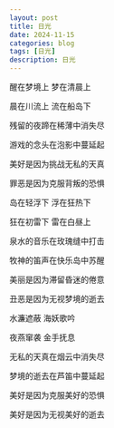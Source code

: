 ```yaml
---
layout: post
title: 日光
date: 2024-11-15
categories: blog
tags: [日光]
description: 日光
---
```


醒在梦境上 梦在清晨上

晨在川流上 流在船岛下

残留的夜蹄在稀薄中消失尽

游戏的念头在泡影中蔓延起

美好是因为挑战无私的天真

罪恶是因为克服背叛的恐惧

岛在轻浮下 浮在狂热下

狂在初雷下 雷在白昼上

泉水的音乐在玫瑰缝中打击

牧神的笛声在快乐岛中苏醒

美丽是因为滞留昏迷的倦意

丑恶是因为无视梦境的逝去



水濂遮蔽 海妖歌吟

夜燕窜袭 金手抚息

无私的天真在烟云中消失尽

梦境的逝去在芦笛中蔓延起

美好是因为克服美好的恐惧

美好是因为无视美好的逝去
